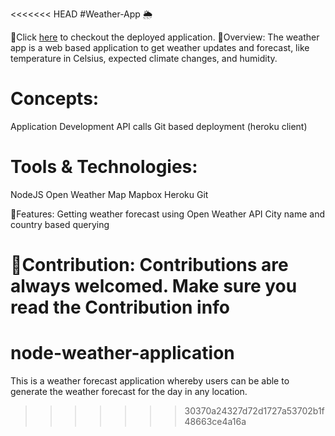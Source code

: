 <<<<<<< HEAD
 #Weather-App 🌦️
 
📌Click [here](https://chiadi-weather-application.herokuapp.com "weather App") to checkout the deployed application.
🔹Overview:
The weather app is a web based application to get weather updates and forecast, like temperature in Celsius, expected climate changes, and humidity.

# Concepts:
Application Development
API calls
Git based deployment (heroku client)

# Tools & Technologies:
NodeJS
Open Weather Map
Mapbox
Heroku
Git

🔹Features:
Getting weather forecast using Open Weather API
City name and country based querying

🔹Contribution:
Contributions are always welcomed. Make sure you read the Contribution info
=======
# node-weather-application
This is a weather forecast application whereby users can be able to generate the weather forecast for the day in any location. 
>>>>>>> 30370a24327d72d1727a53702b1f48663ce4a16a
